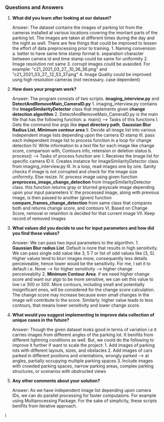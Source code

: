 
### Questions and Answers

1. **What did you learn after looking at our dataset?**

   Answer: The dataset contains the images of parking lot from the cameras installed at various locations covering the imortant parts of the parking lot.
           The images are taken at different times during the day and the night as well. There are few things that could be improved to lessen the effort of data preprocessing prior to training.
            1.  Naming convension
               a. better to have same time stamp format
               b. separation character between camera id and time stamp could be same for uniformity
            2. Image resolution not same
            3. corrupt images could be avaoided. For example:  "c21_2021_03_27__10_36_36.png" and "c21_2021_03_27__12_53_37.png"
            4. Image Quality could be improved usng high resolution cameras (not necessary. case dependent)

2. **How does your program work?**

   Answer: The program consists of two scripts. **imaging_interview.py** and **DetectAndRemoveMain_CameraID.py**
            1. imaging_interview.py contains the **ImageSimilarityDetector** class that implements given **change detection algorithm**
            2. DetectAndRemoveMain_CameraID.py is the main file that has the following function:
                a. main() --> Tasks of this functions
                    I. Gets the command line args like **input directory path**, **Gaussian Blur Radius List**, **Minimum contour area**
                    II. Devide all image list into various independent image lists depending upon the camera ID stamp
                    III. pass each independent image list to process function in a loop for change detection
                    IV. Write information to a text file for each image like change score, comparison with, Contours info, retension or deletion status
                b. process() --> Tasks of process function are:
                    I. Receives the image list for specific camera ID
                    II. Creates instance for ImageSimilarityDetector class from imaging_interview.py
                    III. In a loop, read images one by one. Sanity checks if image is not corrupted and check for the image size uniformity. Else resize.
                    IV. process image using given function **preprocess_image_change_detection** from ImageSimilarityDetector class. this function returns gray or blurred greyscale image depending upon your input parameters
                    V. the processed image, along with previous image, is then passed to another (given) function **compare_frames_change_detection**  from same class that compares both and returns change score, and contours
                    VI. Based on Change Score, removal or retaintion is decided for that current image
                    VII. Keep record of removed images

3. **What values did you decide to use for input parameters and how did you find these values?**

   Answer: We can pass two input parameters to the algorithm.
            1. **Gaussian Blur radius List**. Default is none that results in high sensitivity. We can pass single odd value like 3, 5 7 or list of odd values like [3, 5]. Higher values tend to blurr images more, consequently less details perceiveable, hence lower would be the sensitivity.
            For me, I set it to default i.e. None --> for higher sensitivity --> higher change perceiveablity
            2. **Minimum Contour Area**. if we need higher change score and want our algo to be more sensitive, we can set this value to low i.e 300 or 500. More contours, including small and potentially insignificant ones, will be considered for the change score calculation. The change score may increase because even small changes in the image will contribute to the score. Similarly. higher value leads to less contours, that means lower sensitivity and lower change score.

4. **What would you suggest implementing to improve data collection of unique cases in the future?**

   Answer: Though the given dataset looks good in terms of variation i.e it carries images from different angles of the parking lot. It benifits from different lightning conditions as well. But, we could do the following to improve it further if want to scale the project:
            1. Add images of parking lots with different layouts, sizes, and obstacles
            2. Add images of cars parked in different positions and orientations, wrongly parked --> at angles, partially occupying multiple parking spaces
            3. Include images with crowded parking spaces, narrow parking areas, complex parking structures, or scenarios with obstructed views


5. **Any other comments about your solution?**

   Answer: As we have independent image list depending upon camera IDs, we can do parallel processing for faster computaions. For example using Multiprocessing Package. For the sake of simplicity, these scripts benifits from iterative approach.



i
